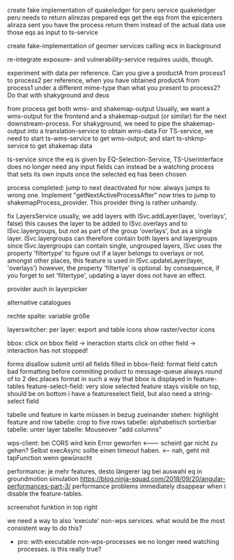 
create fake implementation of quakeledger for peru service
    quakeledger peru needs to return alirezas prepared eqs
        get the eqs from the epicenters aliraza sent you
        have the process return them instead of the actual data
        use those eqs as input to ts-service

create fake-implementation of geomer services
    calling wcs in background

re-integrate exposure- and vulnerability-service
    requires uuids, though. 

experiment with data per reference. 
    Can you give a productA from process1 to process2 per reference,
    when you have obtained productA from process1 under a different mime-type than what you present to process2?
        Do that with shakyground and deus

from process get both wms- and shakemap-output
    Usually, we want a wms-output for the frontend
    and a shakemap-output (or similar) for the next downstream-process.
        For shakyground, we need to pipe the shakemap-output into a translation-service to obtain wms-data
        For TS-service, we need to start ts-wms-service to get wms-output; and start ts-shkmp-service to get shakemap data

ts-service
    since the eq is given by EQ-Selection-Service, TS-Userinterface does no longer need any input fields
    can instead be a watching process that sets its own inputs once the selected eq has been chosen




process completed: jump to next
    deactivated for now.
    always jumps to wrong one. Implement "getNextActiveProcessAfter"
        now tries to jump to shakemapProcess_provider. This provider thing is rather unhandy.

fix LayersService
    usually, we add layers with lSvc.addLayer(layer, 'overlays', false)
    this causes the layer to be added 
        to lSvc.overlays
        and to lSvc.layergroups, but *not* as part of the group 'overlays', but as a single layer.
    lSvc.layergroups can therefore contain both layers and layergroups
    since lSvc.layergroups can contain single, ungrouped layers, lSvc uses the property 'filtertype' to figure out if a layer belongs to overlays or not. 
        amongst other places, this feature is used in lSvc.updateLayer(layer, 'overlays')
    however, the property 'filtertye' is optional. 
        by consequence, if you forget to set 'filtertype', updating a layer does not have an effect. 

provider auch in layerpicker

alternative catalogues

rechte spalte: variable größe

layerswitcher: 
    per layer: export and table icons
    show raster/vector icons

bbox: 
    click on bbox field -> ineraction starts
    click on other field -> interaction has not stopped!

forms
    disallow submit until all fields filled in 
    bbox-field: format field
        catch bad formatting before commiting product to message-queue
        always round of to 2 dec.places
        format in such a way that bbox is displayed in feature-tables
    feature-select-field: 
        very slow
        selected feature stays visible on top, should be on bottom
    i have a featureselect field, but also need a string-select field

tabelle und feature in karte müssen in bezug zueinander stehen: highlight feature and row
tabelle: crop to five rows
tabelle: alphabetisch sortierbar
tabelle: unter layer
tabelle: Mouseover "add columns"
        
wps-client:
    bei CORS wird kein Error geworfen <--- scheint gar nicht zu gehen?
    Selbst execAsync sollte einen timeout haben. <-- nah, geht mit tapFunction wenn gewünscht

performance: 
    je mehr features, desto längerer lag bei auswahl eq in groundmotion simulation
    https://blog.ninja-squad.com/2018/09/20/angular-performances-part-3/
    performance problems immediately disappear when i disable the feature-tables. 

screenshot funktion in top right

we need a way to also 'execute' non-wps services. 
what would be the most consistent way to do this?
 - pro: with executable non-wps-processes we no longer need watching processes. 
    is this really true?